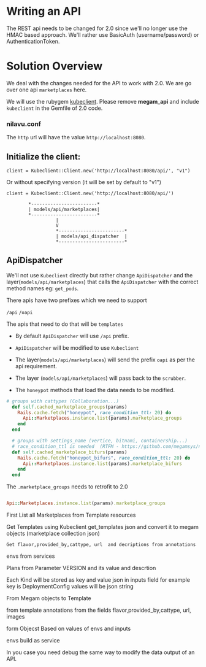 # Writing an API

The REST api needs to be changed for 2.0 since we'll no longer use the HMAC based approach. We'll rather use BasicAuth (username/password) or AuthenticationToken.

# Solution Overview

We deal with the changes needed for the API to work with 2.0. We are go over one api `marketplaces` here.

We will use the rubygem [kubeclient](https://github.com/abonas/kubeclient). Please remove **megam_api** and include `kubeclient` in the Gemfile of 2.0 code.

### nilavu.conf

The `http` url will have the value `http://localhost:8080`.

## Initialize the client:

```
client = Kubeclient::Client.new('http://localhost:8080/api/', "v1")

```

Or without specifying version (it will be set by default to "v1")

```
client = Kubeclient::Client.new('http://localhost:8080/api/')

```
            *------------------------*
            | models/api/marketplaces|
            *------------------------*
                      |
                      V
                      *------------------------*
                      | models/api_dispatcher  |
                      *------------------------*

## ApiDispatcher

We'll not use `Kubeclient` directly but rather change   `ApiDispatcher` and the layer(`models/api/marketplaces`) that calls the `ApiDispatcher` with the correct method names eg: `get_pods`.

There apis have two prefixes which we need to support

`/api`
`/oapi`

The apis that need to do that will be `templates`

- By default `ApiDispatcher` will use `/api`  prefix.

- `ApiDispatcher` will be modified to use `Kubeclient`

- The layer(`models/api/marketplaces`) will send the prefix `oapi` as per the api requirement.

- The layer (`models/api/marketplaces`) will pass back to the `scrubber`.

- The `honeypot` methods that load the data needs to be modified.

```ruby
# groups with cattypes (Collaboration...)
  def self.cached_marketplace_groups(params)
    Rails.cache.fetch("honeypot", race_condition_ttl: 20) do
      Api::Marketplaces.instance.list(params).marketplace_groups
    end
  end

  # groups with settings_name (vertice, bitnami, containership...)
  # race_condition_ttl is needed  (RTFM - https://github.com/megamsys/nilavu/issues/943)
  def self.cached_marketplace_bifurs(params)
    Rails.cache.fetch("honeypot_bifurs", race_condition_ttl: 20) do
      Api::Marketplaces.instance.list(params).marketplace_bifurs
    end
  end
```

The `.marketplace_groups` needs to retrofit to 2.0

```ruby

Api::Marketplaces.instance.list(params).marketplace_groups

```

First List all Marketplaces from Template resources

 Get Templates using Kubeclient get_templates json and convert it to megam objects (marketplace collection json)

	Get flavor,provided_by,cattype, url  and decriptions from annotations

  envs from services

  Plans from Parameter VERSION and its value and descrtion

  Each Kind will be stored as key and value json in inputs field for example key is DeploymentConfig values will be json string

 From Megam objects to Template

   from template annotations from the fields flavor,provided_by,cattype, url, images

   form Objecst Based on values of envs and inputs

  envs build as service 



In you case you need debug the same way to modify the data output of an API.

